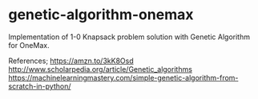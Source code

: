 # genetic-algorithm-onemax

Implementation of 1-0 Knapsack problem solution with Genetic Algorithm for OneMax.

References;
  https://amzn.to/3kK8Osd
  http://www.scholarpedia.org/article/Genetic_algorithms
  https://machinelearningmastery.com/simple-genetic-algorithm-from-scratch-in-python/
